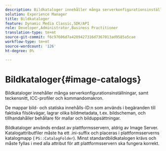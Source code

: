 ```yaml
---
description: Bildkataloger innehåller många serverkonfigurationsinställningar, samt teckensnitt, ICC-profiler och kommandomakron.
solution: Experience Manager
title: Bildkataloger
feature: Dynamic Media Classic,SDK/API
role: Developer,Administrator,Business Practitioner
translation-type: tm+mt
source-git-commit: f6c97606d7a4209427316d7367013ad9585a5cae
workflow-type: tm+mt
source-wordcount: '126'
ht-degree: 0%

---
```



# Bildkataloger{#image-catalogs}

Bildkataloger innehåller många serverkonfigurationsinställningar, samt teckensnitt, ICC-profiler och kommandomakron.

De mappar bild- och statiska innehålls-ID:n som används i begäranden till faktiska filsökvägar, lagrar olika bildmetadata, t.ex. bildscheman, och tillhandahåller behållare för mallar och bilduppsättningar.

Bildkataloger används endast av plattformsservern, aldrig av Image Server. Katalogattributfiler måste ha ett .ini-suffix och placeras i plattformsserverns katalogmapp ( `PS::CatalogFolder`). Minst standardbildkatalogen krävs och måste fyllas i med alla attribut för att plattformsservern ska fungera korrekt.
